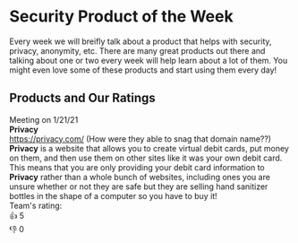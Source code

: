 # Security Product of the Week
Every week we will breifly talk about a product that helps with security, privacy, anonymity, etc. There are many great products out there and talking about one or two every week will help learn about a lot of them. You might even love some of these products and start using them every day!

## Products and Our Ratings
Meeting on 1/21/21<br>
<b>Privacy</b><br>
https://privacy.com/ (How were they able to snag that domain name??)<br>
<b>Privacy</b> is a website that allows you to create virtual debit cards, put money on them, and then use them on other sites like it was your own debit card. This means that you are only providing your debit card information to <b>Privacy</b> rather than a whole bunch of websites, including ones you are unsure whether or not they are safe but they are selling hand sanitizer bottles in the shape of a computer so you have to buy it!<br>
Team's rating: <br>
👍 5 <br>
👎 0 <br>
